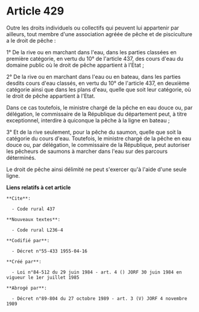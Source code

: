 # Article 429

Outre les droits individuels ou collectifs qui peuvent lui appartenir par ailleurs, tout membre d'une association agréée de
pêche et de pisciculture a le droit de pêche :

1° De la rive ou en marchant dans l'eau, dans les parties classées en première catégorie, en vertu du 10° de l'article 437,
des cours d'eau du domaine public où le droit de pêche appartient à l'Etat ;

2° De la rive ou en marchant dans l'eau ou en bateau, dans les parties desdits cours d'eau classés, en vertu du 10° de
l'article 437, en deuxième catégorie ainsi que dans les plans d'eau, quelle que soit leur catégorie, où le droit de pêche
appartient à l'Etat.

Dans ce cas toutefois, le ministre chargé de la pêche en eau douce ou, par délégation, le commissaire de la République du
département peut, à titre exceptionnel, interdire à quiconque la pêche à la ligne en bateau ;

3° Et de la rive seulement, pour la pêche du saumon, quelle que soit la catégorie du cours d'eau. Toutefois, le ministre
chargé de la pêche en eau douce ou, par délégation, le commissaire de la République, peut autoriser les pêcheurs de saumons à
marcher dans l'eau sur des parcours déterminés.

Le droit de pêche ainsi délimité ne peut s'exercer qu'à l'aide d'une seule ligne.

**Liens relatifs à cet article**

	**Cite**:

	  - Code rural 437

	**Nouveaux textes**:

	  - Code rural L236-4

	**Codifié par**:

	  - Décret n°55-433 1955-04-16

	**Créé par**:

	  - Loi n°84-512 du 29 juin 1984 - art. 4 () JORF 30 juin 1984 en vigueur le 1er juillet 1985

	**Abrogé par**:

	  - Décret n°89-804 du 27 octobre 1989 - art. 3 (V) JORF 4 novembre 1989
